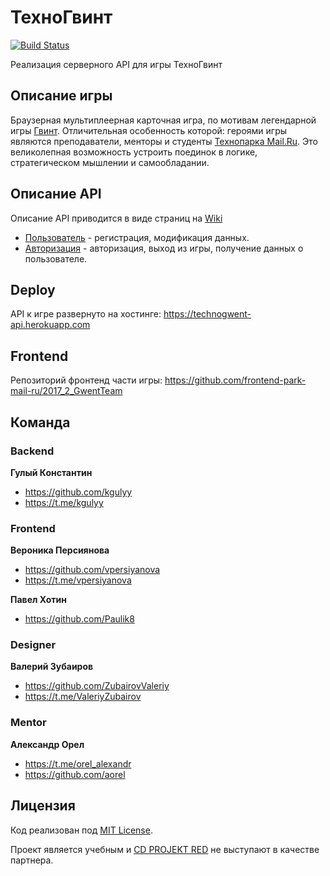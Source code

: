 # ТехноГвинт

[![Build Status](https://travis-ci.org/java-park-mail-ru/Gwent-09-2017.svg?branch=dev)](https://travis-ci.org/java-park-mail-ru/Gwent-09-2017)

Реализация серверного API для игры ТехноГвинт

## Описание игры

Браузерная мультиплеерная карточная игра, по мотивам легендарной игры [Гвинт](https://www.playgwent.com).
Отличительная особенность которой: героями игры являются преподаватели, менторы и студенты [Технопарка Mail.Ru](https://park.mail.ru).
Это великолепная возможность устроить поединок в логике, стратегическом мышлении и самообладании.

## Описание API

Описание API приводится в виде страниц на [Wiki](https://github.com/java-park-mail-ru/Gwent-09-2017/wiki)

* [Пользователь](https://github.com/java-park-mail-ru/Gwent-09-2017/wiki/User) - регистрация, модификация данных.
* [Авторизация](https://github.com/java-park-mail-ru/Gwent-09-2017/wiki/Auth) - авторизация, выход из игры, получение данных о пользователе.

## Deploy

API к игре развернуто на хостинге: <https://technogwent-api.herokuapp.com>

## Frontend

Репозиторий фронтенд части игры: <https://github.com/frontend-park-mail-ru/2017_2_GwentTeam>

## Команда

### Backend

**Гулый Константин**

* <https://github.com/kgulyy>
* <https://t.me/kgulyy>

### Frontend

**Вероника Персиянова**

* <https://github.com/vpersiyanova>
* <https://t.me/vpersiyanova>

**Павел Хотин**

* <https://github.com/Paulik8>

### Designer

**Валерий Зубаиров**

* <https://github.com/ZubairovValeriy>
* <https://t.me/ValeriyZubairov>

### Mentor

**Александр Орел**

* <https://t.me/orel_alexandr>
* <https://github.com/aorel>

## Лицензия

Код реализован под [MIT License](LICENSE.md).

Проект является учебным и [CD PROJEKT RED](http://en.cdprojektred.com/) не выступают в качестве партнера.
